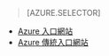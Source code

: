 > [AZURE.SELECTOR]
- [Azure 入口網站](../articles/storage/storage-monitoring-diagnosing-troubleshooting.md)
- [Azure 傳統入口網站](../articles/storage/storage-monitoring-diagnosing-troubleshooting-classic-portal.md)

